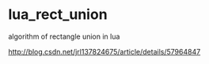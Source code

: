 # lua_rect_union
algorithm of rectangle union in lua

http://blog.csdn.net/jrl137824675/article/details/57964847
